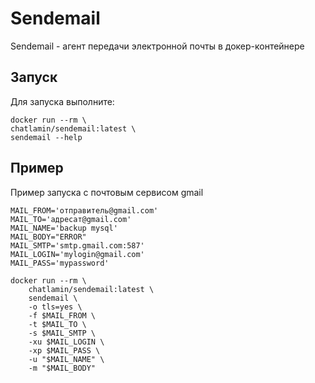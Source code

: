 # Sendemail

Sendemail - агент передачи электронной почты в докер-контейнере

## Запуск

Для запуска выполните:

    docker run --rm \
    chatlamin/sendemail:latest \
    sendemail --help

## Пример

Пример запуска с почтовым сервисом gmail

    MAIL_FROM='отправитель@gmail.com'
    MAIL_TO='адресат@gmail.com'
    MAIL_NAME='backup mysql'
    MAIL_BODY="ERROR"
    MAIL_SMTP='smtp.gmail.com:587'
    MAIL_LOGIN='mylogin@gmail.com'
    MAIL_PASS='mypassword'

    docker run --rm \
        chatlamin/sendemail:latest \
        sendemail \
        -o tls=yes \
        -f $MAIL_FROM \
        -t $MAIL_TO \
        -s $MAIL_SMTP \
        -xu $MAIL_LOGIN \
        -xp $MAIL_PASS \
        -u "$MAIL_NAME" \
        -m "$MAIL_BODY"

